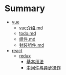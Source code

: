 # Summary

* [vue](README.md)
    * [vue介绍.md](vue/vue介绍.md)
    * [todo.md](vue/todo.md)
    * [组件.md](vue/组件.md)
    * [封装组件.md](vue/封装组件.md)
* [react]()
    * [redux]()
        * [基本用法](react/redux/基本用法.md)
        * [中间件与异步操作](react/redux/中间件与异步操作.md)

